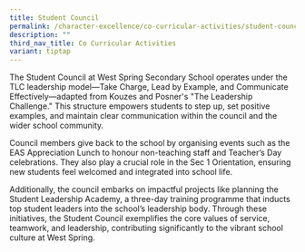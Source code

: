 ```yaml
---
title: Student Council
permalink: /character-excellence/co-curricular-activities/student-council/
description: ""
third_nav_title: Co Curricular Activities
variant: tiptap
---
```

<p>The Student Council at West Spring Secondary School operates under the
TLC leadership model—Take Charge, Lead by Example, and Communicate Effectively—adapted
from Kouzes and Posner's "The Leadership Challenge." This structure empowers
students to step up, set positive examples, and maintain clear communication
within the council and the wider school community.</p>
<p>Council members give back to the school by organising events such as the
EAS Appreciation Lunch to honour non-teaching staff and Teacher’s Day celebrations.
They also play a crucial role in the Sec 1 Orientation, ensuring new students
feel welcomed and integrated into school life.</p>
<p>Additionally, the council embarks on impactful projects like planning
the Student Leadership Academy, a three-day training programme that inducts
top student leaders into the school’s leadership body. Through these initiatives,
the Student Council exemplifies the core values of service, teamwork, and
leadership, contributing significantly to the vibrant school culture at
West Spring.</p>